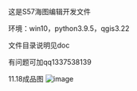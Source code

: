 这是S57海图编辑开发文件

环境：win10，python3.9.5，qgis3.22

文件目录说明见doc

有问题可加qq1337538139


11.18成品图
![image](https://github.com/user-attachments/assets/f002c468-69d0-45e6-b100-50ec594008ce)
